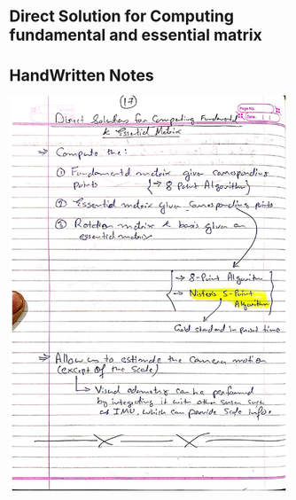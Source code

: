 # Direct Solution for Computing fundamental and essential matrix

# HandWritten Notes
<p align="center">
<img src="./1.jpg" alt="Page 1"/>
<p\>
